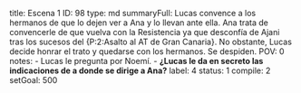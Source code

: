 title:          Escena 1
ID:             98
type:           md
summaryFull:    Lucas convence a los hermanos de que lo dejen ver a Ana y lo llevan ante ella. Ana trata de convencerle de que vuelva con la Resistencia ya que desconfía de Ajani tras los sucesos del {P:2:Asalto al AT de Gran Canaria}. No obstante, Lucas decide honrar el trato y quedarse con los hermanos. Se despiden.
POV:            0
notes:          - Lucas le pregunta por Noemí.
                - **¿Lucas le da en secreto las indicaciones de a donde se dirige a Ana?**
label:          4
status:         1
compile:        2
setGoal:        500


